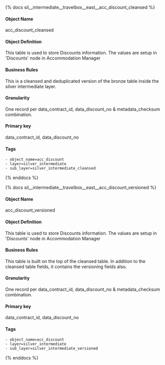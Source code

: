 {% docs sil__intermediate__travelbox__east__acc_discount_cleansed %}

#### Object Name
acc_discount_cleansed

#### Object Definition
This table is used to store Discounts information. The values are setup in &#39;Discounts&#39; node in Accommodation Manager

#### Business Rules
This is a cleansed and deduplicated version of the bronze table inside the silver intermediate layer.

#### Granularity
One record per data_contract_id, data_discount_no & metadata_checksum combination.

#### Primary key
data_contract_id, data_discount_no

#### Tags
    - object_name=acc_discount
    - layer=silver_intermediate
    - sub_layer=silver_intermediate_cleansed

{% enddocs %}

{% docs sil__intermediate__travelbox__east__acc_discount_versioned %}

#### Object Name
acc_discount_versioned

#### Object Definition
This table is used to store Discounts information. The values are setup in &#39;Discounts&#39; node in Accommodation Manager

#### Business Rules
This table is built on the top of the cleansed table. In addition to the cleansed table fields, it contains the versioning fields also.

#### Granularity
One record per data_contract_id, data_discount_no & metadata_checksum combination.

#### Primary key
data_contract_id, data_discount_no

#### Tags
    - object_name=acc_discount
    - layer=silver_intermediate
    - sub_layer=silver_intermediate_versioned

{% enddocs %}